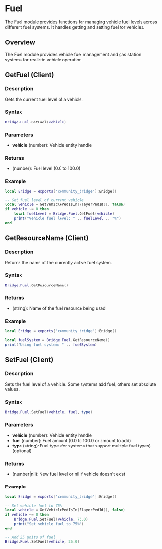 # <i class="fas fa-gas-pump"></i> Fuel

<!--META
nav: true
toc: true
description: The Fuel module provides functions for managing vehicle fuel levels across different fuel systems. It handles getting and setting fuel for vehicles.
-->

The Fuel module provides functions for managing vehicle fuel levels across different fuel systems. It handles getting and setting fuel for vehicles.

## Overview

The Fuel module provides vehicle fuel management and gas station systems for realistic vehicle operation.

## GetFuel (Client)

### Description
Gets the current fuel level of a vehicle.

### Syntax
```lua
Bridge.Fuel.GetFuel(vehicle)
```

### Parameters
- **vehicle** (number): Vehicle entity handle

### Returns
- (number): Fuel level (0.0 to 100.0)

### Example
```lua
local Bridge = exports['community_bridge']:Bridge()

-- Get fuel level of current vehicle
local vehicle = GetVehiclePedIsIn(PlayerPedId(), false)
if vehicle ~= 0 then
    local fuelLevel = Bridge.Fuel.GetFuel(vehicle)
    print("Vehicle fuel level: " .. fuelLevel .. "%")
end
```

## GetResourceName (Client)

### Description
Returns the name of the currently active fuel system.

### Syntax
```lua
Bridge.Fuel.GetResourceName()
```

### Returns
- (string): Name of the fuel resource being used

### Example
```lua
local Bridge = exports['community_bridge']:Bridge()

local fuelSystem = Bridge.Fuel.GetResourceName()
print("Using fuel system: " .. fuelSystem)
```

## SetFuel (Client)

### Description
Sets the fuel level of a vehicle. Some systems add fuel, others set absolute values.

### Syntax
```lua
Bridge.Fuel.SetFuel(vehicle, fuel, type)
```

### Parameters
- **vehicle** (number): Vehicle entity handle
- **fuel** (number): Fuel amount (0.0 to 100.0 or amount to add)
- **type** (string): Fuel type (for systems that support multiple fuel types) (optional)

### Returns
- (number|nil): New fuel level or nil if vehicle doesn't exist

### Example
```lua
local Bridge = exports['community_bridge']:Bridge()

-- Set vehicle fuel to 75%
local vehicle = GetVehiclePedIsIn(PlayerPedId(), false)
if vehicle ~= 0 then
    Bridge.Fuel.SetFuel(vehicle, 75.0)
    print("Set vehicle fuel to 75%")
end

-- Add 25 units of fuel
Bridge.Fuel.SetFuel(vehicle, 25.0)
```

